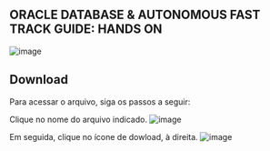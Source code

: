## ORACLE DATABASE & AUTONOMOUS FAST TRACK GUIDE: HANDS ON 

![image](https://github.com/user-attachments/assets/ca2e1a28-487a-4c0d-bca8-b3787a2f35c7)

## Download
Para acessar o arquivo, siga os passos a seguir:

Clique no nome do arquivo indicado.
![image](https://github.com/user-attachments/assets/a71a01c5-9efa-4ea8-ba1f-e54680a9ac0b)

Em seguida, clique no ícone de dowload, à direita.
![image](https://github.com/user-attachments/assets/81a9190a-6990-4f3f-871a-529abb01c857)
